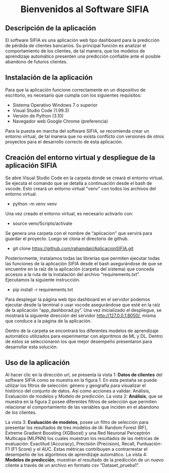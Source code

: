 <div align="center">
  
# **Bienvenidos al Software SIFIA**

</div>

## **Descripción de la aplicación**

El software SIFIA es una aplicación web tipo dashboard para la predicción de pérdida de clientes bancarios. Su principal función es analizar el comportamiento de los clientes, de tal manera, que los modelos de aprendizaje automático presenten una predicción confiable ante el posible abandono de futuros clientes.

## **Instalación de la aplicación**

Para que la aplicación funcione correctamente en un dispositivo de escritorio, es necesario que cumpla con los siguientes requisitos:
- Sistema Operativo Windows 7 o superior
- Visual Studio Code (1.99.3)
- Versión de Python (3.10)
- Navegador web Google Chrome (preferencia)

Para la puesta en marcha del software SIFIA, se recomienda crear un entorno virtual, de tal manera que no exista conflicto con versiones de otros proyectos para el desarrollo correcto de esta aplicación.

## **Creación del entorno virtual y despliegue de la aplicación SIFIA**
Se abre Visual Studio Code en la carpeta donde se creará el entorno virtual. Se ejecuta el comando que se detalla a continuación desde el bash de vscode. Esto creará un entorno virtual "venv" con todos los archivos del entorno virtual.
- python -m venv venv

Una vez creado el entorno virtual, es necesario activarlo con:
- source venv/Scripts/activate

Se genera una carpeta con el nombre de “aplicacion" que servirá para guardar el proyecto. Luego se clona el directorio de github.
- git clone https://github.com/rahamdair/AplicacionSIFIA.git

Posteriormente, instalamos todas las librerías que permiten ejecutar todas las funciones de la aplicación SIFIA desde el bash asegurándose de que se encuentre en la raíz de la aplicación (carpeta del sistema) que conceda accesos a la ruta de la instalación del archivo “requirements.txt”. Ejecutamos la siguiente instrucción.
- pip install -r requirements.txt

Para desplegar la página web tipo dashboard en el servidor podemos ejecutar desde la terminal o usar vscode asegurándose que esté en la raíz de la aplicación “app_dashborad.py”.
Una vez inicializado el despliegue, se mostrará la siguiente dirección del servidor http://127.0.0.1:8050/, misma que conduce a la página de la aplicación.

Dentro de la carpeta se encontrará los diferentes modelos de aprendizaje automático utilizados para experimentar con algoritmos de ML y DL. Dentro de estos se seleccionaron los que mejor desempeño presentaron para desarrollar esta solución.

## **Uso de la aplicación**

Al hacer clic en la dirección url, se presenta la vista 1: **Datos de clientes** del software SIFIA como se muestra en la figura 1. En esta pestaña se puede utilizar los filtros de selección: género y geografía para visualizar el histórico del conjunto de datos. Así como acciones a validar: Análisis, Evaluación de modelos y Modelo de predicción.  La vista 2: **Análisis**, que se muestra en la figura 2 posee diferentes filtros de selección que permiten relacionar el comportamiento de las variables que inciden en el abandono de los clientes. 

La vista 3: **Evaluación de modelos**, posee un filtro de selección para presentar los resultados de tres modelos de IA: Random Forest (RF), Extreme Gradient Boosting (XGBoost) y una Red Neuronal Perceptrón Multicapa (MLPNN) los cuales muestran los resultados de las métricas de evaluación: Exactitud (Accuracy), Precisión (Precision), Recall, Puntuación-F1 (F1 Score) y el AUC. Estas métricas contribuyen a contrarrestar el desempeño de los algoritmos de aprendizaje automático. La vista 4: **Modelos de predicción**, muestran el resultado de la predicción de un nuevo cliente a través de un archivo en formato csv “Dataset_prueba1”.






